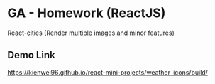 # GA - Homework (ReactJS)

React-cities (Render multiple images and minor features)

## Demo Link
https://kienwei96.github.io/react-mini-projects/weather_icons/build/